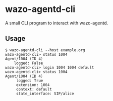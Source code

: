 # wazo-agentd-cli

A small CLI program to interact with wazo-agentd.

## Usage

```
$ wazo-agentd-cli --host example.org
wazo-agentd-cli> status 1004
Agent/1004 (ID 4)
    logged: False
wazo-agentd-cli> login 1004 1004 default
wazo-agentd-cli> status 1004
Agent/1004 (ID 4)
     logged: True
     extension: 1004
     context: default
     state_interface: SIP/alice
```
